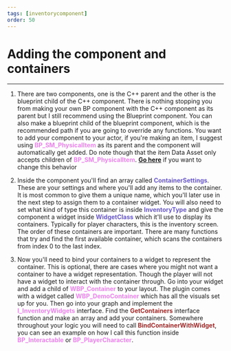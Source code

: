 ```yaml
---
tags: [inventorycomponent]
order: 50
---
```


# Adding the component and containers

---
1. There are two components, one is the C++ parent and the other is the blueprint child of the C++ component. There is nothing stopping you from making your own BP component with the C++ component as its parent but I still recommend using the Blueprint component. You can also make a blueprint child of the blueprint component, which is the recommended path if you are going to override any functions.
You want to add your component to your actor, if you're making an item, I suggest using <span style="color:violet">**BP_SM_PhysicalItem**</span>  as its parent and the component will automatically get added. Do note though that the item Data Asset only accepts children of <span style="color:violet">**BP_SM_PhysicalItem**</span>. **[Go here](https://inventoryframework.github.io/classes-and-settings/da_coreitem/#changing-the-physical-actor-class)** if you want to change this behavior

2. Inside the component you'll find an array called <span style="color:slateblue">**ContainerSettings**</span>. These are your settings and where you'll add any items to the container. It is most common to give them a unique name, which you'll later use in the next step to assign them to a container widget.
You will also need to set what kind of type this container is inside <span style="color:slateblue">**InventoryType**</span> and give the component a widget inside <span style="color:slateblue">**WidgetClass**</span> which it'll use to display its containers. Typically for player characters, this is the inventory screen.
The order of these containers are important. There are many functions that try and find the first available container, which scans the containers from index 0 to the last index.

3. Now you'll need to bind your containers to a widget to represent the container. This is optional, there are cases where you might not want a container to have a widget representation. Though the player will not have a widget to interact with the container through.
Go into your widget and add a child of <span style="color:violet">**WBP_Container**</span> to your layout. The plugin comes with a widget called <span style="color:violet">**WBP_DemoContainer**</span> which has all the visuals set up for you. Then go into your graph and implement the <span style="color:violet">**I_InventoryWidgets**</span> interface. Find the <span style="color:brown">**GetContainers**</span> interface function and make an array and add your containers.
Somewhere throughout your logic you will need to call <span style="color:brown">**BindContainerWithWidget**</span>, you can see an example on how I call this function inside <span style="color:violet">**BP_Interactable**</span> or <span style="color:violet">**BP_PlayerCharacter**</span>.
